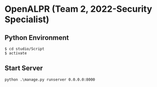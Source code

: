 # OpenALPR (Team 2, 2022-Security Specialist)

## Python Environment
```
$ cd studio/Script
$ activate
```

## Start Server
```python .\manage.py runserver 0.0.0.0:8000```
